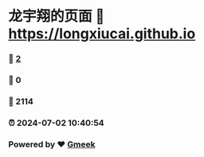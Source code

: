# 龙宇翔的页面 :link: https://longxiucai.github.io 
### :page_facing_up: [2](https://longxiucai.github.io/tag.html) 
### :speech_balloon: 0 
### :hibiscus: 2114 
### :alarm_clock: 2024-07-02 10:40:54 
### Powered by :heart: [Gmeek](https://github.com/Meekdai/Gmeek)
